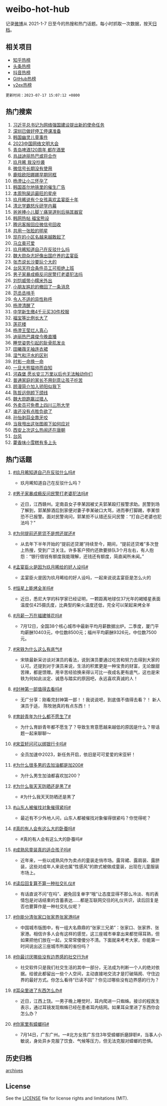 # weibo-hot-hub

记录[微博](https://www.weibo.com)从 2021-1-7 日至今的热搜和热门话题。每小时抓取一次数据，按天[归档](archives)。

## 相关项目

- [知乎热榜](https://github.com/lonnyzhang423/zhihu-hot-hub)
- [头条热榜](https://github.com/lonnyzhang423/toutiao-hot-hub)
- [抖音热榜](https://github.com/lonnyzhang423/douyin-hot-hub)
- [GitHub热榜](https://github.com/lonnyzhang423/github-hot-hub)
- [v2ex热榜](https://github.com/lonnyzhang423/v2ex-hot-hub)


`更新时间：2023-07-17 15:07:12 +0800`

## 热门搜索

1. [习近平总书记为网络强国建设提出新的使命任务](https://m.weibo.cn/search?containerid=100103type%3D1%26t%3D10%26q%3D%23%E4%B9%A0%E8%BF%91%E5%B9%B3%E6%80%BB%E4%B9%A6%E8%AE%B0%E4%B8%BA%E7%BD%91%E7%BB%9C%E5%BC%BA%E5%9B%BD%E5%BB%BA%E8%AE%BE%E6%8F%90%E5%87%BA%E6%96%B0%E7%9A%84%E4%BD%BF%E5%91%BD%E4%BB%BB%E5%8A%A1%23&stream_entry_id=51&isnewpage=1&extparam=seat%3D1%26filter_type%3Drealtimehot%26pos%3D0%26stream_entry_id%3D51%26c_type%3D51%26dgr%3D0%26cate%3D10103%26display_time%3D1689577631%26pre_seqid%3D1689577631094032690163&luicode=10000011&lfid=106003type%253D25%2526t%253D3%2526disable_hot%253D1%2526filter_type%253Drealtimehot)
1. [深圳已做好停工停课准备](https://m.weibo.cn/search?containerid=100103type%3D1%26t%3D10%26q%3D%23%E6%B7%B1%E5%9C%B3%E5%B7%B2%E5%81%9A%E5%A5%BD%E5%81%9C%E5%B7%A5%E5%81%9C%E8%AF%BE%E5%87%86%E5%A4%87%23&stream_entry_id=31&isnewpage=1&extparam=seat%3D1%26cate%3D5001%26flag%3D1%26realpos%3D1%26stream_entry_id%3D31%26lcate%3D5001%26filter_type%3Drealtimehot%26pos%3D0%26q%3D%2523%25E6%25B7%25B1%25E5%259C%25B3%25E5%25B7%25B2%25E5%2581%259A%25E5%25A5%25BD%25E5%2581%259C%25E5%25B7%25A5%25E5%2581%259C%25E8%25AF%25BE%25E5%2587%2586%25E5%25A4%2587%2523%26dgr%3D0%26band_rank%3D1%26c_type%3D31%26display_time%3D1689577631%26pre_seqid%3D1689577631094032690163&luicode=10000011&lfid=106003type%253D25%2526t%253D3%2526disable_hot%253D1%2526filter_type%253Drealtimehot)
1. [韩国幽灵儿童事件](https://m.weibo.cn/search?containerid=100103type%3D1%26t%3D10%26q%3D%E9%9F%A9%E5%9B%BD%E5%B9%BD%E7%81%B5%E5%84%BF%E7%AB%A5%E4%BA%8B%E4%BB%B6&stream_entry_id=31&isnewpage=1&extparam=seat%3D1%26cate%3D5001%26flag%3D2%26realpos%3D2%26stream_entry_id%3D31%26lcate%3D5001%26filter_type%3Drealtimehot%26pos%3D1%26q%3D%25E9%259F%25A9%25E5%259B%25BD%25E5%25B9%25BD%25E7%2581%25B5%25E5%2584%25BF%25E7%25AB%25A5%25E4%25BA%258B%25E4%25BB%25B6%26dgr%3D0%26band_rank%3D2%26c_type%3D31%26display_time%3D1689577631%26pre_seqid%3D1689577631094032690163&luicode=10000011&lfid=106003type%253D25%2526t%253D3%2526disable_hot%253D1%2526filter_type%253Drealtimehot)
1. [2023中国网络文明大会](https://m.weibo.cn/search?containerid=100103type%3D1%26t%3D10%26q%3D%232023%E4%B8%AD%E5%9B%BD%E7%BD%91%E7%BB%9C%E6%96%87%E6%98%8E%E5%A4%A7%E4%BC%9A%23&stream_entry_id=31&isnewpage=1&extparam=seat%3D1%26cate%3D5001%26flag%3D1%26realpos%3D3%26stream_entry_id%3D31%26lcate%3D5001%26filter_type%3Drealtimehot%26pos%3D2%26q%3D%25232023%25E4%25B8%25AD%25E5%259B%25BD%25E7%25BD%2591%25E7%25BB%259C%25E6%2596%2587%25E6%2598%258E%25E5%25A4%25A7%25E4%25BC%259A%2523%26dgr%3D0%26band_rank%3D3%26c_type%3D31%26display_time%3D1689577631%26pre_seqid%3D1689577631094032690163&luicode=10000011&lfid=106003type%253D25%2526t%253D3%2526disable_hot%253D1%2526filter_type%253Drealtimehot)
1. [青岛啤酒120周年 都在酒里](https://m.weibo.cn/search?containerid=100103type%3D1%26t%3D10%26q%3D%23%E9%9D%92%E5%B2%9B%E5%95%A4%E9%85%92120%E5%91%A8%E5%B9%B4+%E9%83%BD%E5%9C%A8%E9%85%92%E9%87%8C%23&stream_entry_id=31&isnewpage=1&extparam=seat%3D1%26cate%3D5001%26stream_entry_id%3D31%26lcate%3D5001%26topic_ad%3D1%26filter_type%3Drealtimehot%26adid%3D196361%26q%3D%2523%25E9%259D%2592%25E5%25B2%259B%25E5%2595%25A4%25E9%2585%2592120%25E5%2591%25A8%25E5%25B9%25B4%2520%25E9%2583%25BD%25E5%259C%25A8%25E9%2585%2592%25E9%2587%258C%2523%26dgr%3D0%26is_ad_pos%3D1%26c_type%3D31%26pos%3D3%26band_rank%3D4%26display_time%3D1689577631%26pre_seqid%3D1689577631094032690163&luicode=10000011&lfid=106003type%253D25%2526t%253D3%2526disable_hot%253D1%2526filter_type%253Drealtimehot)
1. [肖战迪丽热巴或将合作](https://m.weibo.cn/search?containerid=100103type%3D1%26t%3D10%26q%3D%23%E8%82%96%E6%88%98%E8%BF%AA%E4%B8%BD%E7%83%AD%E5%B7%B4%E6%88%96%E5%B0%86%E5%90%88%E4%BD%9C%23&stream_entry_id=31&isnewpage=1&extparam=seat%3D1%26cate%3D5001%26flag%3D2%26realpos%3D4%26stream_entry_id%3D31%26lcate%3D5001%26filter_type%3Drealtimehot%26pos%3D4%26q%3D%2523%25E8%2582%2596%25E6%2588%2598%25E8%25BF%25AA%25E4%25B8%25BD%25E7%2583%25AD%25E5%25B7%25B4%25E6%2588%2596%25E5%25B0%2586%25E5%2590%2588%25E4%25BD%259C%2523%26dgr%3D0%26band_rank%3D4%26c_type%3D31%26display_time%3D1689577631%26pre_seqid%3D1689577631094032690163&luicode=10000011&lfid=106003type%253D25%2526t%253D3%2526disable_hot%253D1%2526filter_type%253Drealtimehot)
1. [玖月晞 我没抄袭](https://m.weibo.cn/search?containerid=100103type%3D1%26t%3D10%26q%3D%23%E7%8E%96%E6%9C%88%E6%99%9E+%E6%88%91%E6%B2%A1%E6%8A%84%E8%A2%AD%23&stream_entry_id=31&isnewpage=1&extparam=seat%3D1%26cate%3D5001%26flag%3D16%26realpos%3D5%26stream_entry_id%3D31%26lcate%3D5001%26filter_type%3Drealtimehot%26pos%3D5%26q%3D%2523%25E7%258E%2596%25E6%259C%2588%25E6%2599%259E%2520%25E6%2588%2591%25E6%25B2%25A1%25E6%258A%2584%25E8%25A2%25AD%2523%26dgr%3D0%26band_rank%3D5%26c_type%3D31%26display_time%3D1689577631%26pre_seqid%3D1689577631094032690163&luicode=10000011&lfid=106003type%253D25%2526t%253D3%2526disable_hot%253D1%2526filter_type%253Drealtimehot)
1. [微信号长期没有使用](https://m.weibo.cn/search?containerid=100103type%3D1%26t%3D10%26q%3D%23%E5%BE%AE%E4%BF%A1%E5%8F%B7%E9%95%BF%E6%9C%9F%E6%B2%A1%E6%9C%89%E4%BD%BF%E7%94%A8%23&stream_entry_id=31&isnewpage=1&extparam=seat%3D1%26cate%3D5001%26flag%3D2%26realpos%3D6%26stream_entry_id%3D31%26lcate%3D5001%26filter_type%3Drealtimehot%26pos%3D6%26q%3D%2523%25E5%25BE%25AE%25E4%25BF%25A1%25E5%258F%25B7%25E9%2595%25BF%25E6%259C%259F%25E6%25B2%25A1%25E6%259C%2589%25E4%25BD%25BF%25E7%2594%25A8%2523%26dgr%3D0%26band_rank%3D6%26c_type%3D31%26display_time%3D1689577631%26pre_seqid%3D1689577631094032690163&luicode=10000011&lfid=106003type%253D25%2526t%253D3%2526disable_hot%253D1%2526filter_type%253Drealtimehot)
1. [鹿晗欧阳娜娜早期同框](https://m.weibo.cn/search?containerid=100103type%3D1%26t%3D10%26q%3D%23%E9%B9%BF%E6%99%97%E6%AC%A7%E9%98%B3%E5%A8%9C%E5%A8%9C%E6%97%A9%E6%9C%9F%E5%90%8C%E6%A1%86%23&stream_entry_id=31&isnewpage=1&extparam=seat%3D1%26cate%3D5001%26flag%3D1%26realpos%3D7%26stream_entry_id%3D31%26lcate%3D5001%26filter_type%3Drealtimehot%26pos%3D7%26q%3D%2523%25E9%25B9%25BF%25E6%2599%2597%25E6%25AC%25A7%25E9%2598%25B3%25E5%25A8%259C%25E5%25A8%259C%25E6%2597%25A9%25E6%259C%259F%25E5%2590%258C%25E6%25A1%2586%2523%26dgr%3D0%26band_rank%3D7%26c_type%3D31%26display_time%3D1689577631%26pre_seqid%3D1689577631094032690163&luicode=10000011&lfid=106003type%253D25%2526t%253D3%2526disable_hot%253D1%2526filter_type%253Drealtimehot)
1. [杨澄让小三怀孕了](https://m.weibo.cn/search?containerid=100103type%3D1%26t%3D10%26q%3D%23%E6%9D%A8%E6%BE%84%E8%AE%A9%E5%B0%8F%E4%B8%89%E6%80%80%E5%AD%95%E4%BA%86%23&stream_entry_id=31&isnewpage=1&extparam=seat%3D1%26cate%3D5001%26flag%3D1%26realpos%3D8%26stream_entry_id%3D31%26lcate%3D5001%26filter_type%3Drealtimehot%26pos%3D8%26q%3D%2523%25E6%259D%25A8%25E6%25BE%2584%25E8%25AE%25A9%25E5%25B0%258F%25E4%25B8%2589%25E6%2580%2580%25E5%25AD%2595%25E4%25BA%2586%2523%26dgr%3D0%26band_rank%3D8%26c_type%3D31%26display_time%3D1689577631%26pre_seqid%3D1689577631094032690163&luicode=10000011&lfid=106003type%253D25%2526t%253D3%2526disable_hot%253D1%2526filter_type%253Drealtimehot)
1. [韩国首尔地铁里的催生广告](https://m.weibo.cn/search?containerid=100103type%3D1%26t%3D10%26q%3D%23%E9%9F%A9%E5%9B%BD%E9%A6%96%E5%B0%94%E5%9C%B0%E9%93%81%E9%87%8C%E7%9A%84%E5%82%AC%E7%94%9F%E5%B9%BF%E5%91%8A%23&stream_entry_id=31&isnewpage=1&extparam=seat%3D1%26cate%3D5001%26flag%3D2%26realpos%3D9%26stream_entry_id%3D31%26lcate%3D5001%26filter_type%3Drealtimehot%26pos%3D9%26q%3D%2523%25E9%259F%25A9%25E5%259B%25BD%25E9%25A6%2596%25E5%25B0%2594%25E5%259C%25B0%25E9%2593%2581%25E9%2587%258C%25E7%259A%2584%25E5%2582%25AC%25E7%2594%259F%25E5%25B9%25BF%25E5%2591%258A%2523%26dgr%3D0%26band_rank%3D9%26c_type%3D31%26display_time%3D1689577631%26pre_seqid%3D1689577631094032690163&luicode=10000011&lfid=106003type%253D25%2526t%253D3%2526disable_hot%253D1%2526filter_type%253Drealtimehot)
1. [本周狗屎运最旺的星座](https://m.weibo.cn/search?containerid=100103type%3D1%26t%3D10%26q%3D%E6%9C%AC%E5%91%A8%E7%8B%97%E5%B1%8E%E8%BF%90%E6%9C%80%E6%97%BA%E7%9A%84%E6%98%9F%E5%BA%A7&stream_entry_id=31&isnewpage=1&extparam=seat%3D1%26cate%3D5001%26flag%3D1%26realpos%3D10%26stream_entry_id%3D31%26lcate%3D5001%26filter_type%3Drealtimehot%26pos%3D10%26q%3D%25E6%259C%25AC%25E5%2591%25A8%25E7%258B%2597%25E5%25B1%258E%25E8%25BF%2590%25E6%259C%2580%25E6%2597%25BA%25E7%259A%2584%25E6%2598%259F%25E5%25BA%25A7%26dgr%3D0%26band_rank%3D10%26c_type%3D31%26display_time%3D1689577631%26pre_seqid%3D1689577631094032690163&luicode=10000011&lfid=106003type%253D25%2526t%253D3%2526disable_hot%253D1%2526filter_type%253Drealtimehot)
1. [玖月晞说有个女孩喜欢孟宴臣十年](https://m.weibo.cn/search?containerid=100103type%3D1%26t%3D10%26q%3D%23%E7%8E%96%E6%9C%88%E6%99%9E%E8%AF%B4%E6%9C%89%E4%B8%AA%E5%A5%B3%E5%AD%A9%E5%96%9C%E6%AC%A2%E5%AD%9F%E5%AE%B4%E8%87%A3%E5%8D%81%E5%B9%B4%23&stream_entry_id=31&isnewpage=1&extparam=seat%3D1%26cate%3D5001%26flag%3D2%26realpos%3D11%26stream_entry_id%3D31%26lcate%3D5001%26filter_type%3Drealtimehot%26pos%3D11%26q%3D%2523%25E7%258E%2596%25E6%259C%2588%25E6%2599%259E%25E8%25AF%25B4%25E6%259C%2589%25E4%25B8%25AA%25E5%25A5%25B3%25E5%25AD%25A9%25E5%2596%259C%25E6%25AC%25A2%25E5%25AD%259F%25E5%25AE%25B4%25E8%2587%25A3%25E5%258D%2581%25E5%25B9%25B4%2523%26dgr%3D0%26band_rank%3D11%26c_type%3D31%26display_time%3D1689577631%26pre_seqid%3D1689577631094032690163&luicode=10000011&lfid=106003type%253D25%2526t%253D3%2526disable_hot%253D1%2526filter_type%253Drealtimehot)
1. [清北学霸怒斥研学内幕](https://m.weibo.cn/search?containerid=100103type%3D1%26t%3D10%26q%3D%23%E6%B8%85%E5%8C%97%E5%AD%A6%E9%9C%B8%E6%80%92%E6%96%A5%E7%A0%94%E5%AD%A6%E5%86%85%E5%B9%95%23&stream_entry_id=31&isnewpage=1&extparam=seat%3D1%26cate%3D5001%26flag%3D2%26realpos%3D12%26stream_entry_id%3D31%26lcate%3D5001%26filter_type%3Drealtimehot%26pos%3D12%26q%3D%2523%25E6%25B8%2585%25E5%258C%2597%25E5%25AD%25A6%25E9%259C%25B8%25E6%2580%2592%25E6%2596%25A5%25E7%25A0%2594%25E5%25AD%25A6%25E5%2586%2585%25E5%25B9%2595%2523%26dgr%3D0%26band_rank%3D12%26c_type%3D31%26display_time%3D1689577631%26pre_seqid%3D1689577631094032690163&luicode=10000011&lfid=106003type%253D25%2526t%253D3%2526disable_hot%253D1%2526filter_type%253Drealtimehot)
1. [爸爸捧小儿脚丫痛哭道别后捐其器官](https://m.weibo.cn/search?containerid=100103type%3D1%26t%3D10%26q%3D%23%E7%88%B8%E7%88%B8%E6%8D%A7%E5%B0%8F%E5%84%BF%E8%84%9A%E4%B8%AB%E7%97%9B%E5%93%AD%E9%81%93%E5%88%AB%E5%90%8E%E6%8D%90%E5%85%B6%E5%99%A8%E5%AE%98%23&stream_entry_id=31&isnewpage=1&extparam=seat%3D1%26cate%3D5001%26flag%3D1%26realpos%3D13%26stream_entry_id%3D31%26lcate%3D5001%26filter_type%3Drealtimehot%26pos%3D13%26q%3D%2523%25E7%2588%25B8%25E7%2588%25B8%25E6%258D%25A7%25E5%25B0%258F%25E5%2584%25BF%25E8%2584%259A%25E4%25B8%25AB%25E7%2597%259B%25E5%2593%25AD%25E9%2581%2593%25E5%2588%25AB%25E5%2590%258E%25E6%258D%2590%25E5%2585%25B6%25E5%2599%25A8%25E5%25AE%2598%2523%26dgr%3D0%26band_rank%3D13%26c_type%3D31%26display_time%3D1689577631%26pre_seqid%3D1689577631094032690163&luicode=10000011&lfid=106003type%253D25%2526t%253D3%2526disable_hot%253D1%2526filter_type%253Drealtimehot)
1. [韩网热帖 福宝熊设](https://m.weibo.cn/search?containerid=100103type%3D1%26t%3D10%26q%3D%E9%9F%A9%E7%BD%91%E7%83%AD%E5%B8%96+%E7%A6%8F%E5%AE%9D%E7%86%8A%E8%AE%BE&stream_entry_id=31&isnewpage=1&extparam=seat%3D1%26cate%3D5001%26flag%3D1%26realpos%3D14%26stream_entry_id%3D31%26lcate%3D5001%26filter_type%3Drealtimehot%26pos%3D14%26q%3D%25E9%259F%25A9%25E7%25BD%2591%25E7%2583%25AD%25E5%25B8%2596%2520%25E7%25A6%258F%25E5%25AE%259D%25E7%2586%258A%25E8%25AE%25BE%26dgr%3D0%26band_rank%3D14%26c_type%3D31%26display_time%3D1689577631%26pre_seqid%3D1689577631094032690163&luicode=10000011&lfid=106003type%253D25%2526t%253D3%2526disable_hot%253D1%2526filter_type%253Drealtimehot)
1. [腾讯客服回应微信号回收](https://m.weibo.cn/search?containerid=100103type%3D1%26t%3D10%26q%3D%23%E8%85%BE%E8%AE%AF%E5%AE%A2%E6%9C%8D%E5%9B%9E%E5%BA%94%E5%BE%AE%E4%BF%A1%E5%8F%B7%E5%9B%9E%E6%94%B6%23&stream_entry_id=31&isnewpage=1&extparam=seat%3D1%26cate%3D5001%26flag%3D1%26realpos%3D15%26stream_entry_id%3D31%26lcate%3D5001%26filter_type%3Drealtimehot%26pos%3D15%26q%3D%2523%25E8%2585%25BE%25E8%25AE%25AF%25E5%25AE%25A2%25E6%259C%258D%25E5%259B%259E%25E5%25BA%2594%25E5%25BE%25AE%25E4%25BF%25A1%25E5%258F%25B7%25E5%259B%259E%25E6%2594%25B6%2523%26dgr%3D0%26band_rank%3D15%26c_type%3D31%26display_time%3D1689577631%26pre_seqid%3D1689577631094032690163&luicode=10000011&lfid=106003type%253D25%2526t%253D3%2526disable_hot%253D1%2526filter_type%253Drealtimehot)
1. [共用一张脸的明星](https://m.weibo.cn/search?containerid=100103type%3D1%26t%3D10%26q%3D%23%E5%85%B1%E7%94%A8%E4%B8%80%E5%BC%A0%E8%84%B8%E7%9A%84%E6%98%8E%E6%98%9F%23&stream_entry_id=31&isnewpage=1&extparam=seat%3D1%26cate%3D5001%26flag%3D0%26realpos%3D16%26stream_entry_id%3D31%26lcate%3D5001%26filter_type%3Drealtimehot%26pos%3D16%26q%3D%2523%25E5%2585%25B1%25E7%2594%25A8%25E4%25B8%2580%25E5%25BC%25A0%25E8%2584%25B8%25E7%259A%2584%25E6%2598%258E%25E6%2598%259F%2523%26dgr%3D0%26band_rank%3D16%26c_type%3D31%26display_time%3D1689577631%26pre_seqid%3D1689577631094032690163&luicode=10000011&lfid=106003type%253D25%2526t%253D3%2526disable_hot%253D1%2526filter_type%253Drealtimehot)
1. [现在的小区名越来越敢起了](https://m.weibo.cn/search?containerid=100103type%3D1%26t%3D10%26q%3D%23%E7%8E%B0%E5%9C%A8%E7%9A%84%E5%B0%8F%E5%8C%BA%E5%90%8D%E8%B6%8A%E6%9D%A5%E8%B6%8A%E6%95%A2%E8%B5%B7%E4%BA%86%23&stream_entry_id=31&isnewpage=1&extparam=seat%3D1%26cate%3D5001%26flag%3D0%26realpos%3D17%26stream_entry_id%3D31%26lcate%3D5001%26filter_type%3Drealtimehot%26pos%3D17%26q%3D%2523%25E7%258E%25B0%25E5%259C%25A8%25E7%259A%2584%25E5%25B0%258F%25E5%258C%25BA%25E5%2590%258D%25E8%25B6%258A%25E6%259D%25A5%25E8%25B6%258A%25E6%2595%25A2%25E8%25B5%25B7%25E4%25BA%2586%2523%26dgr%3D0%26band_rank%3D17%26c_type%3D31%26display_time%3D1689577631%26pre_seqid%3D1689577631094032690163&luicode=10000011&lfid=106003type%253D25%2526t%253D3%2526disable_hot%253D1%2526filter_type%253Drealtimehot)
1. [马立奥可爱](https://m.weibo.cn/search?containerid=100103type%3D1%26t%3D10%26q%3D%E9%A9%AC%E7%AB%8B%E5%A5%A5%E5%8F%AF%E7%88%B1&stream_entry_id=31&isnewpage=1&extparam=seat%3D1%26cate%3D5001%26flag%3D0%26realpos%3D18%26stream_entry_id%3D31%26lcate%3D5001%26filter_type%3Drealtimehot%26pos%3D18%26q%3D%25E9%25A9%25AC%25E7%25AB%258B%25E5%25A5%25A5%25E5%258F%25AF%25E7%2588%25B1%26dgr%3D0%26band_rank%3D18%26c_type%3D31%26display_time%3D1689577631%26pre_seqid%3D1689577631094032690163&luicode=10000011&lfid=106003type%253D25%2526t%253D3%2526disable_hot%253D1%2526filter_type%253Drealtimehot)
1. [玖月晞知道自己在反驳什么吗](https://m.weibo.cn/search?containerid=100103type%3D1%26t%3D10%26q%3D%23%E7%8E%96%E6%9C%88%E6%99%9E%E7%9F%A5%E9%81%93%E8%87%AA%E5%B7%B1%E5%9C%A8%E5%8F%8D%E9%A9%B3%E4%BB%80%E4%B9%88%E5%90%97%23&stream_entry_id=31&isnewpage=1&extparam=seat%3D1%26cate%3D5001%26flag%3D0%26realpos%3D19%26stream_entry_id%3D31%26lcate%3D5001%26filter_type%3Drealtimehot%26pos%3D19%26q%3D%2523%25E7%258E%2596%25E6%259C%2588%25E6%2599%259E%25E7%259F%25A5%25E9%2581%2593%25E8%2587%25AA%25E5%25B7%25B1%25E5%259C%25A8%25E5%258F%258D%25E9%25A9%25B3%25E4%25BB%2580%25E4%25B9%2588%25E5%2590%2597%2523%26dgr%3D0%26band_rank%3D19%26c_type%3D31%26display_time%3D1689577631%26pre_seqid%3D1689577631094032690163&luicode=10000011&lfid=106003type%253D25%2526t%253D3%2526disable_hot%253D1%2526filter_type%253Drealtimehot)
1. [魏大勋杂志好像出国疗养的孟宴臣](https://m.weibo.cn/search?containerid=100103type%3D1%26t%3D10%26q%3D%23%E9%AD%8F%E5%A4%A7%E5%8B%8B%E6%9D%82%E5%BF%97%E5%A5%BD%E5%83%8F%E5%87%BA%E5%9B%BD%E7%96%97%E5%85%BB%E7%9A%84%E5%AD%9F%E5%AE%B4%E8%87%A3%23&stream_entry_id=31&isnewpage=1&extparam=seat%3D1%26cate%3D5001%26flag%3D0%26realpos%3D20%26stream_entry_id%3D31%26lcate%3D5001%26filter_type%3Drealtimehot%26pos%3D20%26q%3D%2523%25E9%25AD%258F%25E5%25A4%25A7%25E5%258B%258B%25E6%259D%2582%25E5%25BF%2597%25E5%25A5%25BD%25E5%2583%258F%25E5%2587%25BA%25E5%259B%25BD%25E7%2596%2597%25E5%2585%25BB%25E7%259A%2584%25E5%25AD%259F%25E5%25AE%25B4%25E8%2587%25A3%2523%26dgr%3D0%26band_rank%3D20%26c_type%3D31%26display_time%3D1689577631%26pre_seqid%3D1689577631094032690163&luicode=10000011&lfid=106003type%253D25%2526t%253D3%2526disable_hot%253D1%2526filter_type%253Drealtimehot)
1. [张杰说长沙要玩个大的](https://m.weibo.cn/search?containerid=100103type%3D1%26t%3D10%26q%3D%23%E5%BC%A0%E6%9D%B0%E8%AF%B4%E9%95%BF%E6%B2%99%E8%A6%81%E7%8E%A9%E4%B8%AA%E5%A4%A7%E7%9A%84%23&stream_entry_id=31&isnewpage=1&extparam=seat%3D1%26cate%3D5001%26flag%3D1%26realpos%3D21%26stream_entry_id%3D31%26lcate%3D5001%26filter_type%3Drealtimehot%26pos%3D21%26q%3D%2523%25E5%25BC%25A0%25E6%259D%25B0%25E8%25AF%25B4%25E9%2595%25BF%25E6%25B2%2599%25E8%25A6%2581%25E7%258E%25A9%25E4%25B8%25AA%25E5%25A4%25A7%25E7%259A%2584%2523%26dgr%3D0%26band_rank%3D21%26c_type%3D31%26display_time%3D1689577631%26pre_seqid%3D1689577631094032690163&luicode=10000011&lfid=106003type%253D25%2526t%253D3%2526disable_hot%253D1%2526filter_type%253Drealtimehot)
1. [台风天符合条件员工可拒绝上班](https://m.weibo.cn/search?containerid=100103type%3D1%26t%3D10%26q%3D%23%E5%8F%B0%E9%A3%8E%E5%A4%A9%E7%AC%A6%E5%90%88%E6%9D%A1%E4%BB%B6%E5%91%98%E5%B7%A5%E5%8F%AF%E6%8B%92%E7%BB%9D%E4%B8%8A%E7%8F%AD%23&stream_entry_id=31&isnewpage=1&extparam=seat%3D1%26cate%3D5001%26flag%3D1%26realpos%3D22%26stream_entry_id%3D31%26lcate%3D5001%26filter_type%3Drealtimehot%26pos%3D22%26q%3D%2523%25E5%258F%25B0%25E9%25A3%258E%25E5%25A4%25A9%25E7%25AC%25A6%25E5%2590%2588%25E6%259D%25A1%25E4%25BB%25B6%25E5%2591%2598%25E5%25B7%25A5%25E5%258F%25AF%25E6%258B%2592%25E7%25BB%259D%25E4%25B8%258A%25E7%258F%25AD%2523%26dgr%3D0%26band_rank%3D22%26c_type%3D31%26display_time%3D1689577631%26pre_seqid%3D1689577631094032690163&luicode=10000011&lfid=106003type%253D25%2526t%253D3%2526disable_hot%253D1%2526filter_type%253Drealtimehot)
1. [男子家暴成瘾反问民警打老婆犯法吗](https://m.weibo.cn/search?containerid=100103type%3D1%26t%3D10%26q%3D%23%E7%94%B7%E5%AD%90%E5%AE%B6%E6%9A%B4%E6%88%90%E7%98%BE%E5%8F%8D%E9%97%AE%E6%B0%91%E8%AD%A6%E6%89%93%E8%80%81%E5%A9%86%E7%8A%AF%E6%B3%95%E5%90%97%23&stream_entry_id=31&isnewpage=1&extparam=seat%3D1%26cate%3D5001%26flag%3D0%26realpos%3D23%26stream_entry_id%3D31%26lcate%3D5001%26filter_type%3Drealtimehot%26pos%3D23%26q%3D%2523%25E7%2594%25B7%25E5%25AD%2590%25E5%25AE%25B6%25E6%259A%25B4%25E6%2588%2590%25E7%2598%25BE%25E5%258F%258D%25E9%2597%25AE%25E6%25B0%2591%25E8%25AD%25A6%25E6%2589%2593%25E8%2580%2581%25E5%25A9%2586%25E7%258A%25AF%25E6%25B3%2595%25E5%2590%2597%2523%26dgr%3D0%26band_rank%3D23%26c_type%3D31%26display_time%3D1689577631%26pre_seqid%3D1689577631094032690163&luicode=10000011&lfid=106003type%253D25%2526t%253D3%2526disable_hot%253D1%2526filter_type%253Drealtimehot)
1. [刘恺威带小糯米外出](https://m.weibo.cn/search?containerid=100103type%3D1%26t%3D10%26q%3D%23%E5%88%98%E6%81%BA%E5%A8%81%E5%B8%A6%E5%B0%8F%E7%B3%AF%E7%B1%B3%E5%A4%96%E5%87%BA%23&stream_entry_id=31&isnewpage=1&extparam=seat%3D1%26cate%3D5001%26flag%3D0%26realpos%3D24%26stream_entry_id%3D31%26lcate%3D5001%26filter_type%3Drealtimehot%26pos%3D24%26q%3D%2523%25E5%2588%2598%25E6%2581%25BA%25E5%25A8%2581%25E5%25B8%25A6%25E5%25B0%258F%25E7%25B3%25AF%25E7%25B1%25B3%25E5%25A4%2596%25E5%2587%25BA%2523%26dgr%3D0%26band_rank%3D24%26c_type%3D31%26display_time%3D1689577631%26pre_seqid%3D1689577631094032690163&luicode=10000011&lfid=106003type%253D25%2526t%253D3%2526disable_hot%253D1%2526filter_type%253Drealtimehot)
1. [小朋友尴尬的撤回了一条消息](https://m.weibo.cn/search?containerid=100103type%3D1%26t%3D10%26q%3D%E5%B0%8F%E6%9C%8B%E5%8F%8B%E5%B0%B4%E5%B0%AC%E7%9A%84%E6%92%A4%E5%9B%9E%E4%BA%86%E4%B8%80%E6%9D%A1%E6%B6%88%E6%81%AF&stream_entry_id=31&isnewpage=1&extparam=seat%3D1%26cate%3D5001%26flag%3D0%26realpos%3D25%26stream_entry_id%3D31%26lcate%3D5001%26filter_type%3Drealtimehot%26pos%3D25%26q%3D%25E5%25B0%258F%25E6%259C%258B%25E5%258F%258B%25E5%25B0%25B4%25E5%25B0%25AC%25E7%259A%2584%25E6%2592%25A4%25E5%259B%259E%25E4%25BA%2586%25E4%25B8%2580%25E6%259D%25A1%25E6%25B6%2588%25E6%2581%25AF%26dgr%3D0%26band_rank%3D25%26c_type%3D31%26display_time%3D1689577631%26pre_seqid%3D1689577631094032690163&luicode=10000011&lfid=106003type%253D25%2526t%253D3%2526disable_hot%253D1%2526filter_type%253Drealtimehot)
1. [范丞丞啃手](https://m.weibo.cn/search?containerid=100103type%3D1%26t%3D10%26q%3D%E8%8C%83%E4%B8%9E%E4%B8%9E%E5%95%83%E6%89%8B&stream_entry_id=31&isnewpage=1&extparam=seat%3D1%26cate%3D5001%26flag%3D1%26realpos%3D26%26stream_entry_id%3D31%26lcate%3D5001%26filter_type%3Drealtimehot%26pos%3D26%26q%3D%25E8%258C%2583%25E4%25B8%259E%25E4%25B8%259E%25E5%2595%2583%25E6%2589%258B%26dgr%3D0%26band_rank%3D26%26c_type%3D31%26display_time%3D1689577631%26pre_seqid%3D1689577631094032690163&luicode=10000011&lfid=106003type%253D25%2526t%253D3%2526disable_hot%253D1%2526filter_type%253Drealtimehot)
1. [令人不适的异性称呼](https://m.weibo.cn/search?containerid=100103type%3D1%26t%3D10%26q%3D%23%E4%BB%A4%E4%BA%BA%E4%B8%8D%E9%80%82%E7%9A%84%E5%BC%82%E6%80%A7%E7%A7%B0%E5%91%BC%23&stream_entry_id=31&isnewpage=1&extparam=seat%3D1%26cate%3D5001%26flag%3D0%26realpos%3D27%26stream_entry_id%3D31%26lcate%3D5001%26filter_type%3Drealtimehot%26pos%3D27%26q%3D%2523%25E4%25BB%25A4%25E4%25BA%25BA%25E4%25B8%258D%25E9%2580%2582%25E7%259A%2584%25E5%25BC%2582%25E6%2580%25A7%25E7%25A7%25B0%25E5%2591%25BC%2523%26dgr%3D0%26band_rank%3D27%26c_type%3D31%26display_time%3D1689577631%26pre_seqid%3D1689577631094032690163&luicode=10000011&lfid=106003type%253D25%2526t%253D3%2526disable_hot%253D1%2526filter_type%253Drealtimehot)
1. [杨澄清醒了](https://m.weibo.cn/search?containerid=100103type%3D1%26t%3D10%26q%3D%23%E6%9D%A8%E6%BE%84%E6%B8%85%E9%86%92%E4%BA%86%23&stream_entry_id=31&isnewpage=1&extparam=seat%3D1%26cate%3D5001%26flag%3D1%26realpos%3D28%26stream_entry_id%3D31%26lcate%3D5001%26filter_type%3Drealtimehot%26pos%3D28%26q%3D%2523%25E6%259D%25A8%25E6%25BE%2584%25E6%25B8%2585%25E9%2586%2592%25E4%25BA%2586%2523%26dgr%3D0%26band_rank%3D28%26c_type%3D31%26display_time%3D1689577631%26pre_seqid%3D1689577631094032690163&luicode=10000011&lfid=106003type%253D25%2526t%253D3%2526disable_hot%253D1%2526filter_type%253Drealtimehot)
1. [中学新生缴4千元买30件校服](https://m.weibo.cn/search?containerid=100103type%3D1%26t%3D10%26q%3D%23%E4%B8%AD%E5%AD%A6%E6%96%B0%E7%94%9F%E7%BC%B44%E5%8D%83%E5%85%83%E4%B9%B030%E4%BB%B6%E6%A0%A1%E6%9C%8D%23&stream_entry_id=31&isnewpage=1&extparam=seat%3D1%26cate%3D5001%26flag%3D0%26realpos%3D29%26stream_entry_id%3D31%26lcate%3D5001%26filter_type%3Drealtimehot%26pos%3D29%26q%3D%2523%25E4%25B8%25AD%25E5%25AD%25A6%25E6%2596%25B0%25E7%2594%259F%25E7%25BC%25B44%25E5%258D%2583%25E5%2585%2583%25E4%25B9%25B030%25E4%25BB%25B6%25E6%25A0%25A1%25E6%259C%258D%2523%26dgr%3D0%26band_rank%3D29%26c_type%3D31%26display_time%3D1689577631%26pre_seqid%3D1689577631094032690163&luicode=10000011&lfid=106003type%253D25%2526t%253D3%2526disable_hot%253D1%2526filter_type%253Drealtimehot)
1. [福宝等比例长大了](https://m.weibo.cn/search?containerid=100103type%3D1%26t%3D10%26q%3D%23%E7%A6%8F%E5%AE%9D%E7%AD%89%E6%AF%94%E4%BE%8B%E9%95%BF%E5%A4%A7%E4%BA%86%23&stream_entry_id=31&isnewpage=1&extparam=seat%3D1%26cate%3D5001%26flag%3D0%26realpos%3D30%26stream_entry_id%3D31%26lcate%3D5001%26filter_type%3Drealtimehot%26pos%3D30%26q%3D%2523%25E7%25A6%258F%25E5%25AE%259D%25E7%25AD%2589%25E6%25AF%2594%25E4%25BE%258B%25E9%2595%25BF%25E5%25A4%25A7%25E4%25BA%2586%2523%26dgr%3D0%26band_rank%3D30%26c_type%3D31%26display_time%3D1689577631%26pre_seqid%3D1689577631094032690163&luicode=10000011&lfid=106003type%253D25%2526t%253D3%2526disable_hot%253D1%2526filter_type%253Drealtimehot)
1. [莲花楼](https://m.weibo.cn/search?containerid=100103type%3D1%26t%3D10%26q%3D%E8%8E%B2%E8%8A%B1%E6%A5%BC&stream_entry_id=31&isnewpage=1&extparam=seat%3D1%26cate%3D5001%26flag%3D0%26realpos%3D31%26stream_entry_id%3D31%26lcate%3D5001%26filter_type%3Drealtimehot%26pos%3D31%26q%3D%25E8%258E%25B2%25E8%258A%25B1%25E6%25A5%25BC%26dgr%3D0%26band_rank%3D31%26c_type%3D31%26display_time%3D1689577631%26pre_seqid%3D1689577631094032690163&luicode=10000011&lfid=106003type%253D25%2526t%253D3%2526disable_hot%253D1%2526filter_type%253Drealtimehot)
1. [杨澄王莹烂人真心](https://m.weibo.cn/search?containerid=100103type%3D1%26t%3D10%26q%3D%23%E6%9D%A8%E6%BE%84%E7%8E%8B%E8%8E%B9%E7%83%82%E4%BA%BA%E7%9C%9F%E5%BF%83%23&stream_entry_id=31&isnewpage=1&extparam=seat%3D1%26cate%3D5001%26flag%3D0%26realpos%3D32%26stream_entry_id%3D31%26lcate%3D5001%26filter_type%3Drealtimehot%26pos%3D32%26q%3D%2523%25E6%259D%25A8%25E6%25BE%2584%25E7%258E%258B%25E8%258E%25B9%25E7%2583%2582%25E4%25BA%25BA%25E7%259C%259F%25E5%25BF%2583%2523%26dgr%3D0%26band_rank%3D32%26c_type%3D31%26display_time%3D1689577631%26pre_seqid%3D1689577631094032690163&luicode=10000011&lfid=106003type%253D25%2526t%253D3%2526disable_hot%253D1%2526filter_type%253Drealtimehot)
1. [迪丽热巴龚俊今晚直播](https://m.weibo.cn/search?containerid=100103type%3D1%26t%3D10%26q%3D%23%E8%BF%AA%E4%B8%BD%E7%83%AD%E5%B7%B4%E9%BE%9A%E4%BF%8A%E4%BB%8A%E6%99%9A%E7%9B%B4%E6%92%AD%23&stream_entry_id=31&isnewpage=1&extparam=seat%3D1%26cate%3D5001%26flag%3D1%26realpos%3D33%26stream_entry_id%3D31%26lcate%3D5001%26filter_type%3Drealtimehot%26pos%3D33%26q%3D%2523%25E8%25BF%25AA%25E4%25B8%25BD%25E7%2583%25AD%25E5%25B7%25B4%25E9%25BE%259A%25E4%25BF%258A%25E4%25BB%258A%25E6%2599%259A%25E7%259B%25B4%25E6%2592%25AD%2523%26dgr%3D0%26band_rank%3D33%26c_type%3D31%26display_time%3D1689577631%26pre_seqid%3D1689577631094032690163&luicode=10000011&lfid=106003type%253D25%2526t%253D3%2526disable_hot%253D1%2526filter_type%253Drealtimehot)
1. [睡觉姿势引起的耻骨肌发炎](https://m.weibo.cn/search?containerid=100103type%3D1%26t%3D10%26q%3D%23%E7%9D%A1%E8%A7%89%E5%A7%BF%E5%8A%BF%E5%BC%95%E8%B5%B7%E7%9A%84%E8%80%BB%E9%AA%A8%E8%82%8C%E5%8F%91%E7%82%8E%23&stream_entry_id=31&isnewpage=1&extparam=seat%3D1%26cate%3D5001%26flag%3D1%26realpos%3D34%26stream_entry_id%3D31%26lcate%3D5001%26filter_type%3Drealtimehot%26pos%3D34%26q%3D%2523%25E7%259D%25A1%25E8%25A7%2589%25E5%25A7%25BF%25E5%258A%25BF%25E5%25BC%2595%25E8%25B5%25B7%25E7%259A%2584%25E8%2580%25BB%25E9%25AA%25A8%25E8%2582%258C%25E5%258F%2591%25E7%2582%258E%2523%26dgr%3D0%26band_rank%3D34%26c_type%3D31%26display_time%3D1689577631%26pre_seqid%3D1689577631094032690163&luicode=10000011&lfid=106003type%253D25%2526t%253D3%2526disable_hot%253D1%2526filter_type%253Drealtimehot)
1. [田曦薇无袖连衣裙](https://m.weibo.cn/search?containerid=100103type%3D1%26t%3D10%26q%3D%23%E7%94%B0%E6%9B%A6%E8%96%87%E6%97%A0%E8%A2%96%E8%BF%9E%E8%A1%A3%E8%A3%99%23&stream_entry_id=31&isnewpage=1&extparam=seat%3D1%26cate%3D5001%26flag%3D1%26realpos%3D35%26stream_entry_id%3D31%26lcate%3D5001%26filter_type%3Drealtimehot%26pos%3D35%26q%3D%2523%25E7%2594%25B0%25E6%259B%25A6%25E8%2596%2587%25E6%2597%25A0%25E8%25A2%2596%25E8%25BF%259E%25E8%25A1%25A3%25E8%25A3%2599%2523%26dgr%3D0%26band_rank%3D35%26c_type%3D31%26display_time%3D1689577631%26pre_seqid%3D1689577631094032690163&luicode=10000011&lfid=106003type%253D25%2526t%253D3%2526disable_hot%253D1%2526filter_type%253Drealtimehot)
1. [湿气和汗水的区别](https://m.weibo.cn/search?containerid=100103type%3D1%26t%3D10%26q%3D%23%E6%B9%BF%E6%B0%94%E5%92%8C%E6%B1%97%E6%B0%B4%E7%9A%84%E5%8C%BA%E5%88%AB%23&stream_entry_id=31&isnewpage=1&extparam=seat%3D1%26cate%3D5001%26flag%3D0%26realpos%3D36%26stream_entry_id%3D31%26lcate%3D5001%26filter_type%3Drealtimehot%26pos%3D36%26q%3D%2523%25E6%25B9%25BF%25E6%25B0%2594%25E5%2592%258C%25E6%25B1%2597%25E6%25B0%25B4%25E7%259A%2584%25E5%258C%25BA%25E5%2588%25AB%2523%26dgr%3D0%26band_rank%3D36%26c_type%3D31%26display_time%3D1689577631%26pre_seqid%3D1689577631094032690163&luicode=10000011&lfid=106003type%253D25%2526t%253D3%2526disable_hot%253D1%2526filter_type%253Drealtimehot)
1. [时影一命换一命](https://m.weibo.cn/search?containerid=100103type%3D1%26t%3D10%26q%3D%23%E6%97%B6%E5%BD%B1%E4%B8%80%E5%91%BD%E6%8D%A2%E4%B8%80%E5%91%BD%23&stream_entry_id=31&isnewpage=1&extparam=seat%3D1%26cate%3D5001%26flag%3D1%26realpos%3D37%26stream_entry_id%3D31%26lcate%3D5001%26filter_type%3Drealtimehot%26pos%3D37%26q%3D%2523%25E6%2597%25B6%25E5%25BD%25B1%25E4%25B8%2580%25E5%2591%25BD%25E6%258D%25A2%25E4%25B8%2580%25E5%2591%25BD%2523%26dgr%3D0%26band_rank%3D37%26c_type%3D31%26display_time%3D1689577631%26pre_seqid%3D1689577631094032690163&luicode=10000011&lfid=106003type%253D25%2526t%253D3%2526disable_hot%253D1%2526filter_type%253Drealtimehot)
1. [一旦大熊猫帅而自知](https://m.weibo.cn/search?containerid=100103type%3D1%26t%3D10%26q%3D%23%E4%B8%80%E6%97%A6%E5%A4%A7%E7%86%8A%E7%8C%AB%E5%B8%85%E8%80%8C%E8%87%AA%E7%9F%A5%23&stream_entry_id=31&isnewpage=1&extparam=seat%3D1%26cate%3D5001%26flag%3D1%26realpos%3D38%26stream_entry_id%3D31%26lcate%3D5001%26filter_type%3Drealtimehot%26pos%3D38%26q%3D%2523%25E4%25B8%2580%25E6%2597%25A6%25E5%25A4%25A7%25E7%2586%258A%25E7%258C%25AB%25E5%25B8%2585%25E8%2580%258C%25E8%2587%25AA%25E7%259F%25A5%2523%26dgr%3D0%26band_rank%3D38%26c_type%3D31%26display_time%3D1689577631%26pre_seqid%3D1689577631094032690163&luicode=10000011&lfid=106003type%253D25%2526t%253D3%2526disable_hot%253D1%2526filter_type%253Drealtimehot)
1. [河森堡 愿长安三万里以后也无法触动你们](https://m.weibo.cn/search?containerid=100103type%3D1%26t%3D10%26q%3D%E6%B2%B3%E6%A3%AE%E5%A0%A1+%E6%84%BF%E9%95%BF%E5%AE%89%E4%B8%89%E4%B8%87%E9%87%8C%E4%BB%A5%E5%90%8E%E4%B9%9F%E6%97%A0%E6%B3%95%E8%A7%A6%E5%8A%A8%E4%BD%A0%E4%BB%AC&stream_entry_id=31&isnewpage=1&extparam=seat%3D1%26cate%3D5001%26flag%3D1%26realpos%3D39%26stream_entry_id%3D31%26lcate%3D5001%26filter_type%3Drealtimehot%26pos%3D39%26q%3D%25E6%25B2%25B3%25E6%25A3%25AE%25E5%25A0%25A1%2520%25E6%2584%25BF%25E9%2595%25BF%25E5%25AE%2589%25E4%25B8%2589%25E4%25B8%2587%25E9%2587%258C%25E4%25BB%25A5%25E5%2590%258E%25E4%25B9%259F%25E6%2597%25A0%25E6%25B3%2595%25E8%25A7%25A6%25E5%258A%25A8%25E4%25BD%25A0%25E4%25BB%25AC%26dgr%3D0%26band_rank%3D39%26c_type%3D31%26display_time%3D1689577631%26pre_seqid%3D1689577631094032690163&luicode=10000011&lfid=106003type%253D25%2526t%253D3%2526disable_hot%253D1%2526filter_type%253Drealtimehot)
1. [普通家庭的家长不用刻意让孩子吃苦](https://m.weibo.cn/search?containerid=100103type%3D1%26t%3D10%26q%3D%E6%99%AE%E9%80%9A%E5%AE%B6%E5%BA%AD%E7%9A%84%E5%AE%B6%E9%95%BF%E4%B8%8D%E7%94%A8%E5%88%BB%E6%84%8F%E8%AE%A9%E5%AD%A9%E5%AD%90%E5%90%83%E8%8B%A6&stream_entry_id=31&isnewpage=1&extparam=seat%3D1%26cate%3D5001%26flag%3D0%26realpos%3D40%26stream_entry_id%3D31%26lcate%3D5001%26filter_type%3Drealtimehot%26pos%3D40%26q%3D%25E6%2599%25AE%25E9%2580%259A%25E5%25AE%25B6%25E5%25BA%25AD%25E7%259A%2584%25E5%25AE%25B6%25E9%2595%25BF%25E4%25B8%258D%25E7%2594%25A8%25E5%2588%25BB%25E6%2584%258F%25E8%25AE%25A9%25E5%25AD%25A9%25E5%25AD%2590%25E5%2590%2583%25E8%258B%25A6%26dgr%3D0%26band_rank%3D40%26c_type%3D31%26display_time%3D1689577631%26pre_seqid%3D1689577631094032690163&luicode=10000011&lfid=106003type%253D25%2526t%253D3%2526disable_hot%253D1%2526filter_type%253Drealtimehot)
1. [顾漫简介加入骄阳似我下](https://m.weibo.cn/search?containerid=100103type%3D1%26t%3D10%26q%3D%23%E9%A1%BE%E6%BC%AB%E7%AE%80%E4%BB%8B%E5%8A%A0%E5%85%A5%E9%AA%84%E9%98%B3%E4%BC%BC%E6%88%91%E4%B8%8B%23&stream_entry_id=31&isnewpage=1&extparam=seat%3D1%26cate%3D5001%26flag%3D0%26realpos%3D41%26stream_entry_id%3D31%26lcate%3D5001%26filter_type%3Drealtimehot%26pos%3D41%26q%3D%2523%25E9%25A1%25BE%25E6%25BC%25AB%25E7%25AE%2580%25E4%25BB%258B%25E5%258A%25A0%25E5%2585%25A5%25E9%25AA%2584%25E9%2598%25B3%25E4%25BC%25BC%25E6%2588%2591%25E4%25B8%258B%2523%26dgr%3D0%26band_rank%3D41%26c_type%3D31%26display_time%3D1689577631%26pre_seqid%3D1689577631094032690163&luicode=10000011&lfid=106003type%253D25%2526t%253D3%2526disable_hot%253D1%2526filter_type%253Drealtimehot)
1. [陈哲远侧颜下颌线](https://m.weibo.cn/search?containerid=100103type%3D1%26t%3D10%26q%3D%23%E9%99%88%E5%93%B2%E8%BF%9C%E4%BE%A7%E9%A2%9C%E4%B8%8B%E9%A2%8C%E7%BA%BF%23&stream_entry_id=31&isnewpage=1&extparam=seat%3D1%26cate%3D5001%26flag%3D1%26realpos%3D42%26stream_entry_id%3D31%26lcate%3D5001%26filter_type%3Drealtimehot%26pos%3D42%26q%3D%2523%25E9%2599%2588%25E5%2593%25B2%25E8%25BF%259C%25E4%25BE%25A7%25E9%25A2%259C%25E4%25B8%258B%25E9%25A2%258C%25E7%25BA%25BF%2523%26dgr%3D0%26band_rank%3D42%26c_type%3D31%26display_time%3D1689577631%26pre_seqid%3D1689577631094032690163&luicode=10000011&lfid=106003type%253D25%2526t%253D3%2526disable_hot%253D1%2526filter_type%253Drealtimehot)
1. [魏大勋跑赢过猎人](https://m.weibo.cn/search?containerid=100103type%3D1%26t%3D10%26q%3D%23%E9%AD%8F%E5%A4%A7%E5%8B%8B%E8%B7%91%E8%B5%A2%E8%BF%87%E7%8C%8E%E4%BA%BA%23&stream_entry_id=31&isnewpage=1&extparam=seat%3D1%26cate%3D5001%26flag%3D0%26realpos%3D43%26stream_entry_id%3D31%26lcate%3D5001%26filter_type%3Drealtimehot%26pos%3D43%26q%3D%2523%25E9%25AD%258F%25E5%25A4%25A7%25E5%258B%258B%25E8%25B7%2591%25E8%25B5%25A2%25E8%25BF%2587%25E7%258C%258E%25E4%25BA%25BA%2523%26dgr%3D0%26band_rank%3D43%26c_type%3D31%26display_time%3D1689577631%26pre_seqid%3D1689577631094032690163&luicode=10000011&lfid=106003type%253D25%2526t%253D3%2526disable_hot%253D1%2526filter_type%253Drealtimehot)
1. [外卖员可免费上四川三所大学](https://m.weibo.cn/search?containerid=100103type%3D1%26t%3D10%26q%3D%23%E5%A4%96%E5%8D%96%E5%91%98%E5%8F%AF%E5%85%8D%E8%B4%B9%E4%B8%8A%E5%9B%9B%E5%B7%9D%E4%B8%89%E6%89%80%E5%A4%A7%E5%AD%A6%23&stream_entry_id=31&isnewpage=1&extparam=seat%3D1%26cate%3D5001%26flag%3D0%26realpos%3D44%26stream_entry_id%3D31%26lcate%3D5001%26filter_type%3Drealtimehot%26pos%3D44%26q%3D%2523%25E5%25A4%2596%25E5%258D%2596%25E5%2591%2598%25E5%258F%25AF%25E5%2585%258D%25E8%25B4%25B9%25E4%25B8%258A%25E5%259B%259B%25E5%25B7%259D%25E4%25B8%2589%25E6%2589%2580%25E5%25A4%25A7%25E5%25AD%25A6%2523%26dgr%3D0%26band_rank%3D44%26c_type%3D31%26display_time%3D1689577631%26pre_seqid%3D1689577631094032690163&luicode=10000011&lfid=106003type%253D25%2526t%253D3%2526disable_hot%253D1%2526filter_type%253Drealtimehot)
1. [谁还没有点胜负欲了](https://m.weibo.cn/search?containerid=100103type%3D1%26t%3D10%26q%3D%23%E8%B0%81%E8%BF%98%E6%B2%A1%E6%9C%89%E7%82%B9%E8%83%9C%E8%B4%9F%E6%AC%B2%E4%BA%86%23&stream_entry_id=31&isnewpage=1&extparam=seat%3D1%26cate%3D5001%26flag%3D1%26realpos%3D45%26stream_entry_id%3D31%26lcate%3D5001%26filter_type%3Drealtimehot%26pos%3D45%26q%3D%2523%25E8%25B0%2581%25E8%25BF%2598%25E6%25B2%25A1%25E6%259C%2589%25E7%2582%25B9%25E8%2583%259C%25E8%25B4%259F%25E6%25AC%25B2%25E4%25BA%2586%2523%26dgr%3D0%26band_rank%3D45%26c_type%3D31%26display_time%3D1689577631%26pre_seqid%3D1689577631094032690163&luicode=10000011&lfid=106003type%253D25%2526t%253D3%2526disable_hot%253D1%2526filter_type%253Drealtimehot)
1. [孙怡剥蒜全靠牙咬](https://m.weibo.cn/search?containerid=100103type%3D1%26t%3D10%26q%3D%23%E5%AD%99%E6%80%A1%E5%89%A5%E8%92%9C%E5%85%A8%E9%9D%A0%E7%89%99%E5%92%AC%23&stream_entry_id=31&isnewpage=1&extparam=seat%3D1%26cate%3D5001%26flag%3D1%26realpos%3D46%26stream_entry_id%3D31%26lcate%3D5001%26filter_type%3Drealtimehot%26pos%3D46%26q%3D%2523%25E5%25AD%2599%25E6%2580%25A1%25E5%2589%25A5%25E8%2592%259C%25E5%2585%25A8%25E9%259D%25A0%25E7%2589%2599%25E5%2592%25AC%2523%26dgr%3D0%26band_rank%3D46%26c_type%3D31%26display_time%3D1689577631%26pre_seqid%3D1689577631094032690163&luicode=10000011&lfid=106003type%253D25%2526t%253D3%2526disable_hot%253D1%2526filter_type%253Drealtimehot)
1. [当我甩出这张图阁下如何应对](https://m.weibo.cn/search?containerid=100103type%3D1%26t%3D10%26q%3D%23%E5%BD%93%E6%88%91%E7%94%A9%E5%87%BA%E8%BF%99%E5%BC%A0%E5%9B%BE%E9%98%81%E4%B8%8B%E5%A6%82%E4%BD%95%E5%BA%94%E5%AF%B9%23&stream_entry_id=31&isnewpage=1&extparam=seat%3D1%26cate%3D5001%26flag%3D1%26realpos%3D47%26stream_entry_id%3D31%26lcate%3D5001%26filter_type%3Drealtimehot%26pos%3D47%26q%3D%2523%25E5%25BD%2593%25E6%2588%2591%25E7%2594%25A9%25E5%2587%25BA%25E8%25BF%2599%25E5%25BC%25A0%25E5%259B%25BE%25E9%2598%2581%25E4%25B8%258B%25E5%25A6%2582%25E4%25BD%2595%25E5%25BA%2594%25E5%25AF%25B9%2523%26dgr%3D0%26band_rank%3D47%26c_type%3D31%26display_time%3D1689577631%26pre_seqid%3D1689577631094032690163&luicode=10000011&lfid=106003type%253D25%2526t%253D3%2526disable_hot%253D1%2526filter_type%253Drealtimehot)
1. [西安上次这么热闹还在唐朝](https://m.weibo.cn/search?containerid=100103type%3D1%26t%3D10%26q%3D%23%E8%A5%BF%E5%AE%89%E4%B8%8A%E6%AC%A1%E8%BF%99%E4%B9%88%E7%83%AD%E9%97%B9%E8%BF%98%E5%9C%A8%E5%94%90%E6%9C%9D%23&stream_entry_id=31&isnewpage=1&extparam=seat%3D1%26cate%3D5001%26flag%3D0%26realpos%3D48%26stream_entry_id%3D31%26lcate%3D5001%26filter_type%3Drealtimehot%26pos%3D48%26q%3D%2523%25E8%25A5%25BF%25E5%25AE%2589%25E4%25B8%258A%25E6%25AC%25A1%25E8%25BF%2599%25E4%25B9%2588%25E7%2583%25AD%25E9%2597%25B9%25E8%25BF%2598%25E5%259C%25A8%25E5%2594%2590%25E6%259C%259D%2523%26dgr%3D0%26band_rank%3D48%26c_type%3D31%26display_time%3D1689577631%26pre_seqid%3D1689577631094032690163&luicode=10000011&lfid=106003type%253D25%2526t%253D3%2526disable_hot%253D1%2526filter_type%253Drealtimehot)
1. [台风](https://m.weibo.cn/search?containerid=100103type%3D1%26t%3D10%26q%3D%E5%8F%B0%E9%A3%8E&stream_entry_id=31&isnewpage=1&extparam=seat%3D1%26cate%3D5001%26flag%3D0%26realpos%3D49%26stream_entry_id%3D31%26lcate%3D5001%26filter_type%3Drealtimehot%26pos%3D49%26q%3D%25E5%258F%25B0%25E9%25A3%258E%26dgr%3D0%26band_rank%3D49%26c_type%3D31%26display_time%3D1689577631%26pre_seqid%3D1689577631094032690163&luicode=10000011&lfid=106003type%253D25%2526t%253D3%2526disable_hot%253D1%2526filter_type%253Drealtimehot)
1. [藿香味小雪糕有多上头](https://m.weibo.cn/search?containerid=100103type%3D1%26t%3D10%26q%3D%23%E8%97%BF%E9%A6%99%E5%91%B3%E5%B0%8F%E9%9B%AA%E7%B3%95%E6%9C%89%E5%A4%9A%E4%B8%8A%E5%A4%B4%23&stream_entry_id=31&isnewpage=1&extparam=seat%3D1%26cate%3D5001%26flag%3D0%26realpos%3D50%26stream_entry_id%3D31%26lcate%3D5001%26filter_type%3Drealtimehot%26pos%3D50%26q%3D%2523%25E8%2597%25BF%25E9%25A6%2599%25E5%2591%25B3%25E5%25B0%258F%25E9%259B%25AA%25E7%25B3%2595%25E6%259C%2589%25E5%25A4%259A%25E4%25B8%258A%25E5%25A4%25B4%2523%26dgr%3D0%26band_rank%3D50%26c_type%3D31%26display_time%3D1689577631%26pre_seqid%3D1689577631094032690163&luicode=10000011&lfid=106003type%253D25%2526t%253D3%2526disable_hot%253D1%2526filter_type%253Drealtimehot)

## 热门话题

1. [#玖月晞知道自己在反驳什么吗#](https://m.weibo.cn/search?containerid=231522type%3D1%26t%3D10%26q%3D%23%E7%8E%96%E6%9C%88%E6%99%9E%E7%9F%A5%E9%81%93%E8%87%AA%E5%B7%B1%E5%9C%A8%E5%8F%8D%E9%A9%B3%E4%BB%80%E4%B9%88%E5%90%97%23&stream_entry_id=128&isnewpage=1&extparam=seat%3D1%26pos%3D1-0-0%26c_type%3D128%26dgr%3D0%26lcate%3D5004%26unitid%3D1689568365749%26cate%3D5004%26display_time%3D1689577632%26pre_seqid%3D1689577632447018439222&luicode=10000011&lfid=231648_-_4)
    - 玖月晞知道自己在反驳什么吗？

1. [#男子家暴成瘾反问民警打老婆犯法吗#](https://m.weibo.cn/search?containerid=231522type%3D1%26t%3D10%26q%3D%23%E7%94%B7%E5%AD%90%E5%AE%B6%E6%9A%B4%E6%88%90%E7%98%BE%E5%8F%8D%E9%97%AE%E6%B0%91%E8%AD%A6%E6%89%93%E8%80%81%E5%A9%86%E7%8A%AF%E6%B3%95%E5%90%97%23&stream_entry_id=128&isnewpage=1&extparam=seat%3D1%26pos%3D1-0-1%26c_type%3D128%26dgr%3D0%26lcate%3D5004%26unitid%3D1689565041502%26cate%3D5004%26display_time%3D1689577632%26pre_seqid%3D1689577632447018439222&luicode=10000011&lfid=231648_-_4)
    - 近日，江西赣州。定南县女子李某因被丈夫郭某殴打报警求助。民警到场了解到，郭某醉酒后到家便对妻子李某破口大骂，进而拳打脚踢，李某惊恐不已报警。面对民警询问，郭某拒不认错还反问民警：“打自己老婆也犯法吗？”

1. [#为何提前还房贷不是想还就还#](https://m.weibo.cn/search?containerid=231522type%3D1%26t%3D10%26q%3D%23%E4%B8%BA%E4%BD%95%E6%8F%90%E5%89%8D%E8%BF%98%E6%88%BF%E8%B4%B7%E4%B8%8D%E6%98%AF%E6%83%B3%E8%BF%98%E5%B0%B1%E8%BF%98%23&stream_entry_id=128&isnewpage=1&extparam=seat%3D1%26pos%3D1-0-2%26c_type%3D128%26dgr%3D0%26lcate%3D5004%26unitid%3D1689554218760%26cate%3D5004%26display_time%3D1689577632%26pre_seqid%3D1689577632447018439222&luicode=10000011&lfid=231648_-_4)
    - 从去年下半年开始的“提前还贷潮”持续至今，期间，“提前还贷难”多次登上热搜，受到广泛关注。许多客户预约还款要排队3个月左右，有人抱怨：“银行借钱有额度我能理解，还钱还有额度，简直闻所未闻。”

1. [#孟宴臣火是因为玖月晞给的好人设吗#](https://m.weibo.cn/search?containerid=231522type%3D1%26t%3D10%26q%3D%23%E5%AD%9F%E5%AE%B4%E8%87%A3%E7%81%AB%E6%98%AF%E5%9B%A0%E4%B8%BA%E7%8E%96%E6%9C%88%E6%99%9E%E7%BB%99%E7%9A%84%E5%A5%BD%E4%BA%BA%E8%AE%BE%E5%90%97%23&stream_entry_id=128&isnewpage=1&extparam=seat%3D1%26pos%3D1-0-3%26c_type%3D128%26dgr%3D0%26lcate%3D5004%26unitid%3D1689565363928%26cate%3D5004%26display_time%3D1689577632%26pre_seqid%3D1689577632447018439222&luicode=10000011&lfid=231648_-_4)
    - 孟宴臣火是因为玖月晞给的好人设吗，一起来说说孟宴臣是怎么火的 ​

1. [#恒星上能烤全羊吗#](https://m.weibo.cn/search?containerid=231522type%3D1%26t%3D10%26q%3D%23%E6%81%92%E6%98%9F%E4%B8%8A%E8%83%BD%E7%83%A4%E5%85%A8%E7%BE%8A%E5%90%97%23&stream_entry_id=128&isnewpage=1&extparam=seat%3D1%26pos%3D1-0-4%26c_type%3D128%26dgr%3D0%26lcate%3D5004%26unitid%3D1689571645283%26cate%3D5004%26display_time%3D1689577632%26pre_seqid%3D1689577632447018439222&luicode=10000011&lfid=231648_-_4)
    - 近日，悉尼大学的科学家已经证明，一颗距离地球仅37光年的褐矮星表面温度仅425摄氏度，比典型的柴火温度还低，完全可以架起来烤全羊

1. [#月薪一万在福建够花吗#](https://m.weibo.cn/search?containerid=231522type%3D1%26t%3D10%26q%3D%23%E6%9C%88%E8%96%AA%E4%B8%80%E4%B8%87%E5%9C%A8%E7%A6%8F%E5%BB%BA%E5%A4%9F%E8%8A%B1%E5%90%97%23&stream_entry_id=128&isnewpage=1&extparam=seat%3D1%26pos%3D1-0-5%26c_type%3D128%26dgr%3D0%26lcate%3D5004%26unitid%3D1689549117452%26cate%3D5004%26display_time%3D1689577632%26pre_seqid%3D1689577632447018439222&luicode=10000011&lfid=231648_-_4)
    - 7月12日，全国38个核心城市中最新平均月薪数据出炉。二季度，厦门平均薪酬10403元，中位数8500元；福州平均薪酬9326元，中位数7500元。

1. [#宋轶为什么这么有底气#](https://m.weibo.cn/search?containerid=231522type%3D1%26t%3D10%26q%3D%23%E5%AE%8B%E8%BD%B6%E4%B8%BA%E4%BB%80%E4%B9%88%E8%BF%99%E4%B9%88%E6%9C%89%E5%BA%95%E6%B0%94%23&stream_entry_id=128&isnewpage=1&extparam=seat%3D1%26pos%3D1-0-6%26c_type%3D128%26dgr%3D0%26lcate%3D5004%26unitid%3D1689415396628%26cate%3D5004%26display_time%3D1689577632%26pre_seqid%3D1689577632447018439222&luicode=10000011&lfid=231648_-_4)
    - 宋轶最新采访谈对演员的看法，说到演员要通过吃苦和努力去得到大家的认可。还提到对于演员来说，生活的积累更是一种宝贵的财富，无论酸甜苦辣，都是馈赠。用辛苦经验换来得认可比一夜成名更有底气，这也是宋轶为何如此淡定、诚恳与踏实的原因吧，永远喜欢真诚的人！

1. [#封神第一部值得去看吗#](https://m.weibo.cn/search?containerid=231522type%3D1%26t%3D10%26q%3D%23%E5%B0%81%E7%A5%9E%E7%AC%AC%E4%B8%80%E9%83%A8%E5%80%BC%E5%BE%97%E5%8E%BB%E7%9C%8B%E5%90%97%23&stream_entry_id=128&isnewpage=1&extparam=seat%3D1%26pos%3D1-0-7%26c_type%3D128%26dgr%3D0%26lcate%3D5004%26unitid%3D1689517968990%26cate%3D5004%26display_time%3D1689577632%26pre_seqid%3D1689577632447018439222&luicode=10000011&lfid=231648_-_4)
    - 无广分享：刚看完封神第一部！！我说说吧，到底值不值得去看？！ 新人演员于适， 陈牧驰真的有点东西！！

1. [#育龄青年为什么都不愿生了#](https://m.weibo.cn/search?containerid=231522type%3D1%26t%3D10%26q%3D%23%E8%82%B2%E9%BE%84%E9%9D%92%E5%B9%B4%E4%B8%BA%E4%BB%80%E4%B9%88%E9%83%BD%E4%B8%8D%E6%84%BF%E7%94%9F%E4%BA%86%23&stream_entry_id=128&isnewpage=1&extparam=seat%3D1%26pos%3D1-0-8%26c_type%3D128%26dgr%3D0%26lcate%3D5004%26unitid%3D1689576741670%26cate%3D5004%26display_time%3D1689577632%26pre_seqid%3D1689577632447018439222&luicode=10000011&lfid=231648_-_4)
    - 为什么育龄青年都不愿生了？导致生育意愿越来越低的原因是什么？带话题一起来聊聊～

1. [#宋亚轩问可以绑银行卡吗#](https://m.weibo.cn/search?containerid=231522type%3D1%26t%3D10%26q%3D%23%E5%AE%8B%E4%BA%9A%E8%BD%A9%E9%97%AE%E5%8F%AF%E4%BB%A5%E7%BB%91%E9%93%B6%E8%A1%8C%E5%8D%A1%E5%90%97%23&stream_entry_id=128&isnewpage=1&extparam=seat%3D1%26pos%3D1-0-9%26c_type%3D128%26dgr%3D0%26lcate%3D5004%26unitid%3D1689416600464%26cate%3D5004%26display_time%3D1689577632%26pre_seqid%3D1689577632447018439222&luicode=10000011&lfid=231648_-_4)
    - 全员加速中2023，新任务开启，依旧是可可爱爱的宋亚轩！

1. [#为什么很多男的去加油都是加200#](https://m.weibo.cn/search?containerid=231522type%3D1%26t%3D10%26q%3D%23%E4%B8%BA%E4%BB%80%E4%B9%88%E5%BE%88%E5%A4%9A%E7%94%B7%E7%9A%84%E5%8E%BB%E5%8A%A0%E6%B2%B9%E9%83%BD%E6%98%AF%E5%8A%A0200%23&stream_entry_id=128&isnewpage=1&extparam=seat%3D1%26pos%3D1-0-10%26c_type%3D128%26dgr%3D0%26lcate%3D5004%26unitid%3D1689576145291%26cate%3D5004%26display_time%3D1689577632%26pre_seqid%3D1689577632447018439222&luicode=10000011&lfid=231648_-_4)
    - 为什么男生加油都喜欢加200？

1. [#为什么我天天防晒还是黑了#](https://m.weibo.cn/search?containerid=231522type%3D1%26t%3D10%26q%3D%23%E4%B8%BA%E4%BB%80%E4%B9%88%E6%88%91%E5%A4%A9%E5%A4%A9%E9%98%B2%E6%99%92%E8%BF%98%E6%98%AF%E9%BB%91%E4%BA%86%23&stream_entry_id=128&isnewpage=1&extparam=seat%3D1%26pos%3D1-0-11%26c_type%3D128%26dgr%3D0%26lcate%3D5004%26unitid%3D1689471139854%26cate%3D5004%26display_time%3D1689577632%26pre_seqid%3D1689577632447018439222&luicode=10000011&lfid=231648_-_4)
    - #为什么我天天防晒还是黑了

1. [#山东人被催找对象催得紧吗#](https://m.weibo.cn/search?containerid=231522type%3D1%26t%3D10%26q%3D%23%E5%B1%B1%E4%B8%9C%E4%BA%BA%E8%A2%AB%E5%82%AC%E6%89%BE%E5%AF%B9%E8%B1%A1%E5%82%AC%E5%BE%97%E7%B4%A7%E5%90%97%23&stream_entry_id=128&isnewpage=1&extparam=seat%3D1%26pos%3D1-0-12%26c_type%3D128%26dgr%3D0%26lcate%3D5004%26unitid%3D1689560251376%26cate%3D5004%26display_time%3D1689577632%26pre_seqid%3D1689577632447018439222&luicode=10000011&lfid=231648_-_4)
    - 最近有不少外地人问，山东人都被催找对象催得很紧吗？你觉得呢？

1. [#真的有人会有这么大的卧蚕吗#](https://m.weibo.cn/search?containerid=231522type%3D1%26t%3D10%26q%3D%23%E7%9C%9F%E7%9A%84%E6%9C%89%E4%BA%BA%E4%BC%9A%E6%9C%89%E8%BF%99%E4%B9%88%E5%A4%A7%E7%9A%84%E5%8D%A7%E8%9A%95%E5%90%97%23&stream_entry_id=128&isnewpage=1&extparam=seat%3D1%26pos%3D1-0-13%26c_type%3D128%26dgr%3D0%26lcate%3D5004%26unitid%3D1689576153126%26cate%3D5004%26display_time%3D1689577632%26pre_seqid%3D1689577632447018439222&luicode=10000011&lfid=231648_-_4)
    - #真的有人会有这么大的卧蚕吗#

1. [#成熟风童装真的适合孩子吗#](https://m.weibo.cn/search?containerid=231522type%3D1%26t%3D10%26q%3D%23%E6%88%90%E7%86%9F%E9%A3%8E%E7%AB%A5%E8%A3%85%E7%9C%9F%E7%9A%84%E9%80%82%E5%90%88%E5%AD%A9%E5%AD%90%E5%90%97%23&stream_entry_id=128&isnewpage=1&extparam=seat%3D1%26pos%3D1-0-14%26c_type%3D128%26dgr%3D0%26lcate%3D5004%26unitid%3D1689558723988%26cate%3D5004%26display_time%3D1689577632%26pre_seqid%3D1689577632447018439222&luicode=10000011&lfid=231648_-_4)
    - 近年来，一些以成熟风作为卖点的童装走俏市场。露背裙、露肩装、露脐装，这些对成年人来说也属“性感风”的款式被做成童装，出现在儿童服装市场上。

1. [#读后回复算不算一种社交礼仪#](https://m.weibo.cn/search?containerid=231522type%3D1%26t%3D10%26q%3D%23%E8%AF%BB%E5%90%8E%E5%9B%9E%E5%A4%8D%E7%AE%97%E4%B8%8D%E7%AE%97%E4%B8%80%E7%A7%8D%E7%A4%BE%E4%BA%A4%E7%A4%BC%E4%BB%AA%23&stream_entry_id=128&isnewpage=1&extparam=seat%3D1%26pos%3D1-0-15%26c_type%3D128%26dgr%3D0%26lcate%3D5004%26unitid%3D1689555431336%26cate%3D5004%26display_time%3D1689577632%26pre_seqid%3D1689577632447018439222&luicode=10000011&lfid=231648_-_4)
    - 有话直说不问“在吗”、避免回复单字“哦”让态度显得不那么冷淡、有的表情包是对话结束的含蓄表达……都是互联网交往的礼仪共识，读后回复是否也要算作是一种社交礼仪呢？

1. [#你能分清张家口张家界张家港吗#](https://m.weibo.cn/search?containerid=231522type%3D1%26t%3D10%26q%3D%23%E4%BD%A0%E8%83%BD%E5%88%86%E6%B8%85%E5%BC%A0%E5%AE%B6%E5%8F%A3%E5%BC%A0%E5%AE%B6%E7%95%8C%E5%BC%A0%E5%AE%B6%E6%B8%AF%E5%90%97%23&stream_entry_id=128&isnewpage=1&extparam=seat%3D1%26pos%3D1-0-16%26c_type%3D128%26dgr%3D0%26lcate%3D5004%26unitid%3D1689553960064%26cate%3D5004%26display_time%3D1689577632%26pre_seqid%3D1689577632447018439222&luicode=10000011&lfid=231648_-_4)
    - 中国城市版图中，有一组大名鼎鼎的“张家三兄弟”：张家口、张家界、张家港。相信许多人会有这样的感觉，这三座城市单拿出来都觉得耳熟，但如果把他们放在一起，又常常傻傻分不清。下面就来考考大家，你能第一时间说出这三座城市所属的省份吗？

1. [#你最讨厌哪些没有边界感的社交行为#](https://m.weibo.cn/search?containerid=231522type%3D1%26t%3D10%26q%3D%23%E4%BD%A0%E6%9C%80%E8%AE%A8%E5%8E%8C%E5%93%AA%E4%BA%9B%E6%B2%A1%E6%9C%89%E8%BE%B9%E7%95%8C%E6%84%9F%E7%9A%84%E7%A4%BE%E4%BA%A4%E8%A1%8C%E4%B8%BA%23&stream_entry_id=128&isnewpage=1&extparam=seat%3D1%26pos%3D1-0-17%26c_type%3D128%26dgr%3D0%26lcate%3D5004%26unitid%3D1689550928673%26cate%3D5004%26display_time%3D1689577632%26pre_seqid%3D1689577632447018439222&luicode=10000011&lfid=231648_-_4)
    - 社交软件只是我们社交生活的其中一部分，无法成为判断一个人的绝对依据。给彼此都留出一些个人空间，主动直接地交流才是打破隔阂、守住边界的最好方式。你怎么看待“已读不回”？你见过哪些没有边界感的行为？

1. [#耳朵里进了东西怎么办#](https://m.weibo.cn/search?containerid=231522type%3D1%26t%3D10%26q%3D%23%E8%80%B3%E6%9C%B5%E9%87%8C%E8%BF%9B%E4%BA%86%E4%B8%9C%E8%A5%BF%E6%80%8E%E4%B9%88%E5%8A%9E%23&stream_entry_id=128&isnewpage=1&extparam=seat%3D1%26pos%3D1-0-18%26c_type%3D128%26dgr%3D0%26lcate%3D5004%26unitid%3D1689548818051%26cate%3D5004%26display_time%3D1689577632%26pre_seqid%3D1689577632447018439222&luicode=10000011&lfid=231648_-_4)
    - 近日，江西上饶。一男子晚上睡觉时，耳内爬进一只蜘蛛。接诊的程医生表示，通过耳镜发现蜘蛛已经在患者耳内结网。如果耳朵里进了东西你会怎么办？

1. [#你家里有蟑螂吗#](https://m.weibo.cn/search?containerid=231522type%3D1%26t%3D10%26q%3D%23%E4%BD%A0%E5%AE%B6%E9%87%8C%E6%9C%89%E8%9F%91%E8%9E%82%E5%90%97%23&stream_entry_id=128&isnewpage=1&extparam=seat%3D1%26pos%3D1-0-19%26c_type%3D128%26dgr%3D0%26lcate%3D5004%26unitid%3D1689523366917%26cate%3D5004%26display_time%3D1689577632%26pre_seqid%3D1689577632447018439222&luicode=10000011&lfid=231648_-_4)
    - 7月14日，广东广州。一#北方女孩广东住3年受蟑螂折磨辞职#，当事人小敏说，身处异乡克服了饮食、气候等压力，但无法克服对蟑螂的恐惧。


## 历史归档

[archives](archives)

## License

See the [LICENSE](LICENSE) file for license rights and limitations (MIT).
